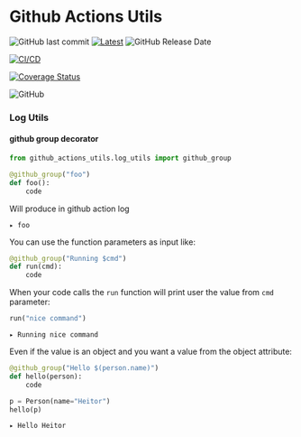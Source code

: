 # Github Actions Utils
![GitHub last commit](https://img.shields.io/github/last-commit/heitorpolidoro/github_actions_utils)
[![Latest](https://img.shields.io/github/release/heitorpolidoro/github_actions_utils.svg?label=latest)](https://github.com/heitorpolidoro/github_actions_utils/releases/latest)
![GitHub Release Date](https://img.shields.io/github/release-date/heitorpolidoro/github_actions_utils)

[![CI/CD](https://github.com/heitorpolidoro/github_actions_utils/actions/workflows/ci_cd.yml/badge.svg)](https://github.com/heitorpolidoro/github_actions_utils/actions/workflows/ci_cd.yml)

<!--
[![Quality Gate Status](https://sonarcloud.io/api/project_badges/measure?project=heitorpolidoro_github_actions_utils&metric=alert_status)](https://sonarcloud.io/summary/new_code?id=heitorpolidoro_github_actions_utils)

[![Lines of Code](https://sonarcloud.io/api/project_badges/measure?project=heitorpolidoro_github_actions_utils&metric=ncloc&token=e0c88d0fd7cf8808b0660897a343c1cc088a3b3c)](https://sonarcloud.io/summary/new_code?id=heitorpolidoro_github_actions_utils)
[![Code Smells](https://sonarcloud.io/api/project_badges/measure?project=heitorpolidoro_github_actions_utils&metric=code_smells&token=e0c88d0fd7cf8808b0660897a343c1cc088a3b3c)](https://sonarcloud.io/summary/new_code?id=heitorpolidoro_github_actions_utils)
[![Maintainability Rating](https://sonarcloud.io/api/project_badges/measure?project=heitorpolidoro_github_actions_utils&metric=sqale_rating&token=e0c88d0fd7cf8808b0660897a343c1cc088a3b3c)](https://sonarcloud.io/summary/new_code?id=heitorpolidoro_github_actions_utils)
[![Security Rating](https://sonarcloud.io/api/project_badges/measure?project=heitorpolidoro_github_actions_utils&metric=security_rating&token=e0c88d0fd7cf8808b0660897a343c1cc088a3b3c)](https://sonarcloud.io/summary/new_code?id=heitorpolidoro_github_actions_utils)
[![Bugs](https://sonarcloud.io/api/project_badges/measure?project=heitorpolidoro_github_actions_utils&metric=bugs&token=e0c88d0fd7cf8808b0660897a343c1cc088a3b3c)](https://sonarcloud.io/summary/new_code?id=heitorpolidoro_github_actions_utils)
[![Vulnerabilities](https://sonarcloud.io/api/project_badges/measure?project=heitorpolidoro_github_actions_utils&metric=vulnerabilities&token=e0c88d0fd7cf8808b0660897a343c1cc088a3b3c)](https://sonarcloud.io/summary/new_code?id=heitorpolidoro_github_actions_utils)
[![Duplicated Lines (%)](https://sonarcloud.io/api/project_badges/measure?project=heitorpolidoro_github_actions_utils&metric=duplicated_lines_density&token=e0c88d0fd7cf8808b0660897a343c1cc088a3b3c)](https://sonarcloud.io/summary/new_code?id=heitorpolidoro_github_actions_utils)
[![Reliability Rating](https://sonarcloud.io/api/project_badges/measure?project=heitorpolidoro_github_actions_utils&metric=reliability_rating&token=e0c88d0fd7cf8808b0660897a343c1cc088a3b3c)](https://sonarcloud.io/summary/new_code?id=heitorpolidoro_github_actions_utils)
[![Quality Gate Status](https://sonarcloud.io/api/project_badges/measure?project=heitorpolidoro_github_actions_utils&metric=alert_status&token=e0c88d0fd7cf8808b0660897a343c1cc088a3b3c)](https://sonarcloud.io/summary/new_code?id=heitorpolidoro_github_actions_utils)
[![Technical Debt](https://sonarcloud.io/api/project_badges/measure?project=heitorpolidoro_github_actions_utils&metric=sqale_index&token=e0c88d0fd7cf8808b0660897a343c1cc088a3b3c)](https://sonarcloud.io/summary/new_code?id=heitorpolidoro_github_actions_utils)
[![Coverage](https://sonarcloud.io/api/project_badges/measure?project=heitorpolidoro_github_actions_utils&metric=coverage&token=e0c88d0fd7cf8808b0660897a343c1cc088a3b3c)](https://sonarcloud.io/summary/new_code?id=heitorpolidoro_github_actions_utils)
-->

[![Coverage Status](https://coveralls.io/repos/github/heitorpolidoro/github_actions_utils/badge.svg)](https://coveralls.io/github/heitorpolidoro/github_actions_utils)

![GitHub](https://img.shields.io/github/license/heitorpolidoro/github_actions_utils)

### Log Utils
#### github group decorator
```python
from github_actions_utils.log_utils import github_group

@github_group("foo")
def foo():
    code
```
Will produce in github action log
```log
▸ foo
```
You can use the function parameters as input like:
```python
@github_group("Running $cmd")
def run(cmd):
    code
```
When your code calls the `run` function will print user the value from `cmd` parameter:
```python
run("nice command")
```
```log
▸ Running nice command
```
Even if the value is an object and you want a value from the object attribute:
```python
@github_group("Hello $(person.name)")
def hello(person):
    code
```
```python
p = Person(name="Heitor")
hello(p)
```
```log
▸ Hello Heitor
```
